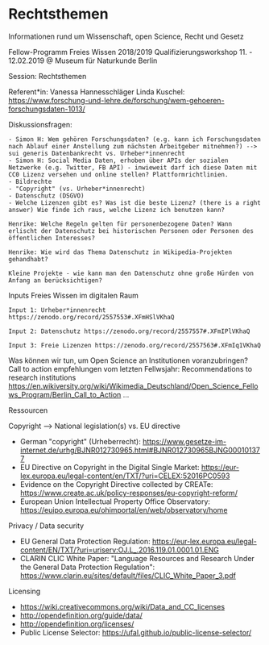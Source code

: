 # Rechtsthemen
Informationen rund um Wissenschaft, open Science, Recht und Gesetz


Fellow-Programm Freies Wissen 2018/2019
Qualifizierungsworkshop 11. - 12.02.2019 @ Museum für Naturkunde Berlin

Session: Rechtsthemen

Referent*in: Vanessa Hannesschläger
    Linda Kuschel: https://www.forschung-und-lehre.de/forschung/wem-gehoeren-forschungsdaten-1013/

Diskussionsfragen:
    
    - Simon H: Wem gehören Forschungsdaten? (e.g. kann ich Forschungsdaten nach Ablauf einer Anstellung zum nächsten Arbeitgeber mitnehmen?) --> sui generis Datenbankrecht vs. Urheber*innenrecht
    - Simon H: Social Media Daten, erhoben über APIs der sozialen Netzwerke (e.g. Twitter, FB API) - inwieweit darf ich diese Daten mit CC0 Lizenz versehen und online stellen? Plattformrichtlinien.
    - Bildrechte
    - "Copyright" (vs. Urheber*innenrecht)
    - Datenschutz (DSGVO)
    - Welche Lizenzen gibt es? Was ist die beste Lizenz? (there is a right answer) Wie finde ich raus, welche Lizenz ich benutzen kann?

    Henrike: Welche Regeln gelten für personenbezogene Daten? Wann erlischt der Datenschutz bei historischen Personen oder Personen des öffentlichen Interesses?

    Henrike: Wie wird das Thema Datenschutz in Wikipedia-Projekten gehandhabt?

    Kleine Projekte - wie kann man den Datenschutz ohne große Hürden von Anfang an berücksichtigen?

    
    
    
Inputs
Freies Wissen im digitalen Raum 

    Input 1: Urheber*innenrecht https://zenodo.org/record/2557553#.XFmHSlVKhaQ

    Input 2: Datenschutz https://zenodo.org/record/2557557#.XFmIPlVKhaQ

    Input 3: Freie Lizenzen https://zenodo.org/record/2557563#.XFmIq1VKhaQ


Was können wir tun, um Open Science an Institutionen voranzubringen? Call to action empfehlungen vom letzten Fellwsjahr:
Recommendations to research institutions https://en.wikiversity.org/wiki/Wikimedia_Deutschland/Open_Science_Fellows_Program/Berlin_Call_to_Action …

Ressourcen

Copyright
--> National legislation(s) vs. EU directive
- German "copyright" (Urheberrecht): https://www.gesetze-im-internet.de/urhg/BJNR012730965.html#BJNR012730965BJNG000101377
- EU Directive on Copyright in the Digital Single Market: https://eur-lex.europa.eu/legal-content/en/TXT/?uri=CELEX:52016PC0593
- Evidence on the Copyright Directive collected by CREATe: https://www.create.ac.uk/policy-responses/eu-copyright-reform/
- European Union Intellectual Property Office Observatory: https://euipo.europa.eu/ohimportal/en/web/observatory/home

Privacy / Data security
- EU General Data Protection Regulation: https://eur-lex.europa.eu/legal-content/EN/TXT/?uri=uriserv:OJ.L_.2016.119.01.0001.01.ENG
- CLARIN CLIC White Paper: "Language Resources and Research Under the General Data Protection Regulation": https://www.clarin.eu/sites/default/files/CLIC_White_Paper_3.pdf

Licensing
- https://wiki.creativecommons.org/wiki/Data_and_CC_licenses
- http://opendefinition.org/guide/data/
- http://opendefinition.org/licenses/
- Public License Selector: https://ufal.github.io/public-license-selector/


